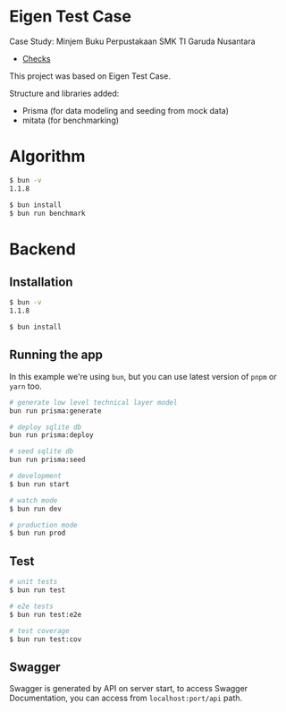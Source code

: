 # Eigen Test Case

Case Study: Minjem Buku Perpustakaan SMK TI Garuda Nusantara

- [Checks](./README-EIGEN.md)

This project was based on Eigen Test Case.

Structure and libraries added:

- Prisma (for data modeling and seeding from mock data)
- mitata (for benchmarking)

# Algorithm

```bash
$ bun -v
1.1.8

$ bun install
$ bun run benchmark
```

# Backend

## Installation

```bash
$ bun -v
1.1.8

$ bun install
```

## Running the app

In this example we're using `bun`, but you can use latest version of `pnpm` or `yarn` too.

```bash
# generate low level technical layer model
bun run prisma:generate

# deploy sqlite db
bun run prisma:deploy

# seed sqlite db
bun run prisma:seed

# development
$ bun run start

# watch mode
$ bun run dev

# production mode
$ bun run prod
```

## Test

```bash
# unit tests
$ bun run test

# e2e tests
$ bun run test:e2e

# test coverage
$ bun run test:cov
```

## Swagger

Swagger is generated by API on server start, to access Swagger Documentation, you can access from `localhost:port/api` path.
